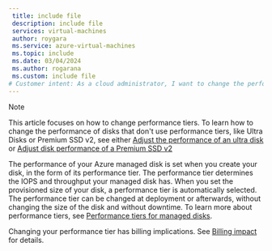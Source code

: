 ```yaml
---
 title: include file
 description: include file
 services: virtual-machines
 author: roygara
 ms.service: azure-virtual-machines
 ms.topic: include
 ms.date: 03/04/2024
 ms.author: rogarana
 ms.custom: include file
# Customer intent: As a cloud administrator, I want to change the performance tier of my Azure managed disks, so that I can optimize IOPS and throughput based on workload needs without incurring downtime.
---
```


> [!NOTE]
> This article focuses on how to change performance tiers. To learn how to change the performance of disks that don't use performance tiers, like Ultra Disks or Premium SSD v2, see either [Adjust the performance of an ultra disk](/azure/virtual-machines/disks-enable-ultra-ssd?tabs=azure-portal#adjust-the-performance-of-an-ultra-disk) or [Adjust disk performance of a Premium SSD v2](/azure/virtual-machines/disks-deploy-premium-v2?tabs=azure-cli#adjust-disk-performance)

The performance of your Azure managed disk is set when you create your disk, in the form of its performance tier. The performance tier determines the IOPS and throughput your managed disk has. When you set the provisioned size of your disk, a performance tier is automatically selected. The performance tier can be changed at deployment or afterwards, without changing the size of the disk and without downtime. To learn more about performance tiers, see [Performance tiers for managed disks](/azure/virtual-machines/disks-change-performance).

Changing your performance tier has billing implications. See [Billing impact](/azure/virtual-machines/disks-change-performance#billing-impact) for details.